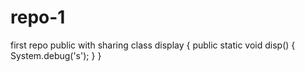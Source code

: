 # repo-1
first repo
public with sharing class display 
{
    public static void disp() 
    {
        System.debug('s');
    }
}

